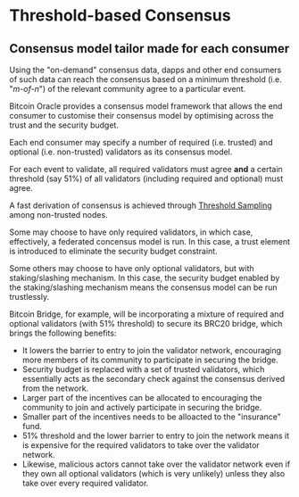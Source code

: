 # Threshold-based Consensus

## Consensus model tailor made for each consumer

Using the "on-demand" consensus data, dapps and other end consumers of such data can reach the consensus based on a minimum threshold (i.e. "_m-of-n_") of the relevant community agree to a particular event.

Bitcoin Oracle provides a consensus model framework that allows the end consumer to customise their consensus model by optimising across the trust and the security budget.

Each end consumer may specify a number of required (i.e. trusted) and optional (i.e. non-trusted) validators as its consensus model.

For each event to validate, all required validators must agree **and** a certain threshold (say 51%) of all validators (including required and optional) must agree.

A fast derivation of consensus is achieved through [Threshold Sampling](threshold-sampling.md) among non-trusted nodes.

Some may choose to have only required validators, in which case, effectively, a federated concensus model is run. In this case, a trust element is introduced to eliminate the security budget constraint.&#x20;

Some others may choose to have only optional validators, but with staking/slashing mechanism. In this case, the security budget enabled by the staking/slashing mechanism means the consensus model can be run trustlessly.

Bitcoin Bridge, for example, will be incorporating a mixture of required and optional validators (with 51% threshold) to secure its BRC20 bridge, which brings the following benefits:

* It lowers the barrier to entry to join the validator network, encouraging more members of its community to participate in securing the bridge.
* Security budget is replaced with a set of trusted validators, which essentially acts as the secondary check against the consensus derived from the network.
* Larger part of the incentives can be allocated to encouraging the community to join and actively participate in securing the bridge.
* Smaller part of the incentives needs to be alloacted to the "insurance" fund.
* 51% threshold and the lower barrier to entry to join the network means it is expensive for the required validators to take over the validator network.
* Likewise, malicious actors cannot take over the validator network even if they own all optional validators (which is very unlikely) unless they also take over every required validator.

